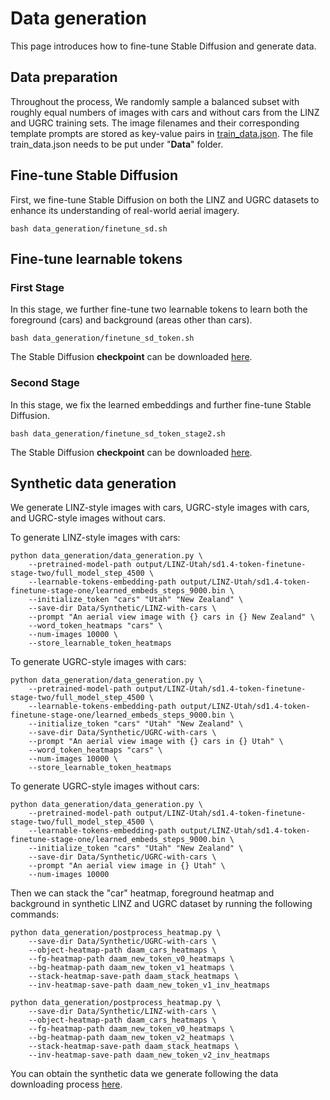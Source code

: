 # Data generation
This page introduces how to fine-tune Stable Diffusion and generate data.

## Data preparation
Throughout the process, We randomly sample a balanced subset with roughly equal numbers of images with cars and without cars from the LINZ and UGRC training sets. The image filenames and their corresponding template prompts are stored as key-value pairs in [train_data.json](train_data.json). The file train_data.json needs to be put under "<b>Data</b>" folder.

## Fine-tune Stable Diffusion
First, we fine-tune Stable Diffusion on both the LINZ and UGRC datasets to enhance its understanding of real-world aerial imagery.
```
bash data_generation/finetune_sd.sh
```

## Fine-tune learnable tokens
### First Stage
In this stage, we further fine-tune two learnable tokens to learn both the foreground (cars) and background (areas other than cars).
```
bash data_generation/finetune_sd_token.sh
```
The Stable Diffusion <b>checkpoint</b>  can be downloaded [here](https://huggingface.co/xiaofanghf/AGenDA-Finetune-Tokens-Stage1).

### Second Stage
In this stage, we fix the learned embeddings and further fine-tune Stable Diffusion.
```
bash data_generation/finetune_sd_token_stage2.sh
```
The Stable Diffusion <b>checkpoint</b>  can be downloaded [here](https://huggingface.co/xiaofanghf/AGenDA-Finetune-Tokens-Stage2).


## Synthetic data generation
We generate LINZ-style images with cars, UGRC-style images with cars, and UGRC-style images without cars.  

To generate LINZ-style images with cars:
```
python data_generation/data_generation.py \
    --pretrained-model-path output/LINZ-Utah/sd1.4-token-finetune-stage-two/full_model_step_4500 \
    --learnable-tokens-embedding-path output/LINZ-Utah/sd1.4-token-finetune-stage-one/learned_embeds_steps_9000.bin \
    --initialize_token "cars" "Utah" "New Zealand" \
    --save-dir Data/Synthetic/LINZ-with-cars \
    --prompt "An aerial view image with {} cars in {} New Zealand" \
    --word_token_heatmaps "cars" \
    --num-images 10000 \
    --store_learnable_token_heatmaps
```

To generate UGRC-style images with cars:
```
python data_generation/data_generation.py \
    --pretrained-model-path output/LINZ-Utah/sd1.4-token-finetune-stage-two/full_model_step_4500 \
    --learnable-tokens-embedding-path output/LINZ-Utah/sd1.4-token-finetune-stage-one/learned_embeds_steps_9000.bin \
    --initialize_token "cars" "Utah" "New Zealand" \
    --save-dir Data/Synthetic/UGRC-with-cars \
    --prompt "An aerial view image with {} cars in {} Utah" \
    --word_token_heatmaps "cars" \
    --num-images 10000 \
    --store_learnable_token_heatmaps
```

To generate UGRC-style images without cars:
```
python data_generation/data_generation.py \
    --pretrained-model-path output/LINZ-Utah/sd1.4-token-finetune-stage-two/full_model_step_4500 \
    --learnable-tokens-embedding-path output/LINZ-Utah/sd1.4-token-finetune-stage-one/learned_embeds_steps_9000.bin \
    --initialize_token "cars" "Utah" "New Zealand" \
    --save-dir Data/Synthetic/UGRC-with-cars \
    --prompt "An aerial view image in {} Utah" \
    --num-images 10000 
```

Then we can stack the "car" heatmap, foreground heatmap and background in synthetic LINZ and UGRC dataset by running the following commands:
```
python data_generation/postprocess_heatmap.py \
    --save-dir Data/Synthetic/UGRC-with-cars \
    --object-heatmap-path daam_cars_heatmaps \
    --fg-heatmap-path daam_new_token_v0_heatmaps \
    --bg-heatmap-path daam_new_token_v1_heatmaps \
    --stack-heatmap-save-path daam_stack_heatmaps \
    --inv-heatmap-save-path daam_new_token_v1_inv_heatmaps

python data_generation/postprocess_heatmap.py \
    --save-dir Data/Synthetic/LINZ-with-cars \
    --object-heatmap-path daam_cars_heatmaps \
    --fg-heatmap-path daam_new_token_v0_heatmaps \
    --bg-heatmap-path daam_new_token_v2_heatmaps \
    --stack-heatmap-save-path daam_stack_heatmaps \
    --inv-heatmap-save-path daam_new_token_v2_inv_heatmaps
```
You can obtain the synthetic data we generate following the data downloading process [here](../Data/README.md).

